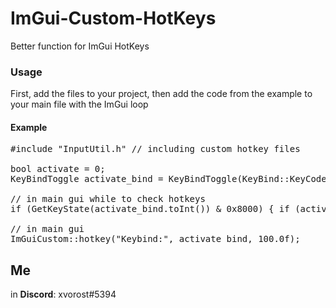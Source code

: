 # ImGui-Custom-HotKeys
Better function for ImGui HotKeys<be>

### Usage
First, add the files to your project, then add the code from the example to your main file with the ImGui loop<br>

#### Example
<pre language="cpp">
#include "InputUtil.h" // including custom hotkey files

bool activate = 0;
KeyBindToggle activate_bind = KeyBindToggle(KeyBind::KeyCode::INSERT); // key variable, selected default hotkey (insert)

// in main gui while to check hotkeys
if (GetKeyState(activate_bind.toInt()) & 0x8000) { if (activate == 0) activate = 1; else activate = 0; Beep(1000, 150); Sleep(200); }

// in main gui
ImGuiCustom::hotkey("Keybind:", activate_bind, 100.0f);
</pre>

## Me
in **Discord**: xvorost#5394
